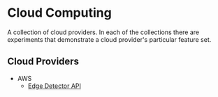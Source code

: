 # Cloud Computing
A collection of cloud providers. In each of the collections there are experiments that demonstrate a cloud provider's particular feature set.

## Cloud Providers
* AWS
  * [Edge Detector API](aws/edge-detector)